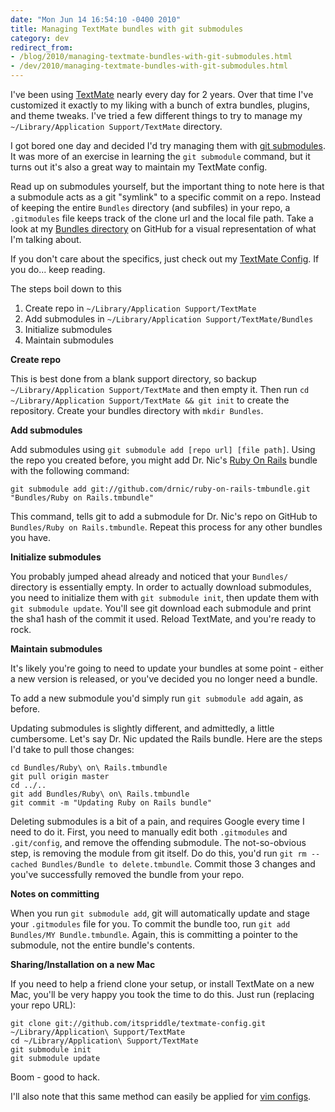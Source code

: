 ```yaml
---
date: "Mon Jun 14 16:54:10 -0400 2010"
title: Managing TextMate bundles with git submodules
category: dev
redirect_from:
- /blog/2010/managing-textmate-bundles-with-git-submodules.html
- /dev/2010/managing-textmate-bundles-with-git-submodules.html
---
```


I've been using [TextMate](http://macromates.com/) nearly every day for 2
years. Over that time I've customized it exactly to my liking with a bunch of
extra bundles, plugins, and theme tweaks. I've tried a few different things
to try to manage my `~/Library/Application Support/TextMate` directory.

I got bored one day and decided I'd try managing them with
[git submodules](http://www.kernel.org/pub/software/scm/git/docs/git-submodule.html).
It was more of an exercise in learning the `git submodule` command, but it
turns out it's also a great way to maintain my TextMate config.

Read up on submodules yourself, but the important thing to note here is that
a submodule acts as a git "symlink" to a specific commit on a repo. Instead
of keeping the entire `Bundles` directory (and subfiles) in your repo, a
`.gitmodules` file keeps track of the clone url and the local file path.
Take a look at my [Bundles directory](http://github.com/itspriddle/textmate-config/tree/master/Bundles/)
on GitHub for a visual representation of what I'm talking about.

If you don't care about the specifics, just check out my
[TextMate Config](http://github.com/itspriddle/textmate-config). If you do...
keep reading.

The steps boil down to this

1. Create repo in `~/Library/Application Support/TextMate`
2. Add submodules in `~/Library/Application Support/TextMate/Bundles`
3. Initialize submodules
4. Maintain submodules


**Create repo**

This is best done from a blank support directory, so backup
`~/Library/Application Support/TextMate` and then empty it. Then run
`cd ~/Library/Application Support/TextMate && git init` to create the
repository. Create your bundles directory with `mkdir Bundles`.


**Add submodules**

Add submodules using `git submodule add [repo url] [file path]`. Using
the repo you created before, you might add Dr. Nic's
[Ruby On Rails](http://github.com/drnic/ruby-on-rails-tmbundle) bundle with
the following command:

    git submodule add git://github.com/drnic/ruby-on-rails-tmbundle.git "Bundles/Ruby on Rails.tmbundle"

This command, tells git to add a submodule for Dr. Nic's repo on GitHub to
`Bundles/Ruby on Rails.tmbundle`. Repeat this process for any other bundles
you have.


**Initialize submodules**

You probably jumped ahead already and noticed that your `Bundles/` directory
is essentially empty. In order to actually download submodules, you need to
initialize them with `git submodule init`, then update them with
`git submodule update`. You'll see git download each submodule and print
the sha1 hash of the commit it used.  Reload TextMate, and you're ready to rock.


**Maintain submodules**

It's likely you're going to need to update your bundles at some point - either
a new version is released, or you've decided you no longer need a bundle.

To add a new submodule you'd simply run `git submodule add` again, as before.

Updating submodules is slightly different, and admittedly, a little cumbersome.
Let's say Dr. Nic updated the Rails bundle. Here are the steps I'd take to
pull those changes:

    cd Bundles/Ruby\ on\ Rails.tmbundle
    git pull origin master
    cd ../..
    git add Bundles/Ruby\ on\ Rails.tmbundle
    git commit -m "Updating Ruby on Rails bundle"

Deleting submodules is a bit of a pain, and requires Google every time I need
to do it. First, you need to manually edit both `.gitmodules` and `.git/config`,
and remove the offending submodule. The not-so-obvious step, is removing
the module from git itself. Do do this, you'd run
`git rm --cached Bundles/Bundle to delete.tmbundle`. Commit those 3
changes and you've successfully removed the bundle from your repo.


**Notes on committing**

When you run `git submodule add`, git will automatically update and stage your
`.gitmodules` file for you. To commit the bundle too, run
`git add Bundles/MY Bundle.tmbundle`. Again, this is committing a pointer
to the submodule, not the entire bundle's contents.

**Sharing/Installation on a new Mac**

If you need to help a friend clone your setup, or install TextMate on a new
Mac, you'll be very happy you took the time to do this. Just run (replacing
your repo URL):

    git clone git://github.com/itspriddle/textmate-config.git ~/Library/Application\ Support/TextMate
    cd ~/Library/Application\ Support/TextMate
    git submodule init
    git submodule update

Boom - good to hack.

I'll also note that this same method can easily be applied for [vim configs](http://github.com/itspriddle/vim-config).
